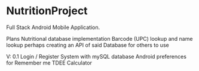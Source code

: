 # NutritionProject
Full Stack Android Mobile Application.

Plans
  Nutritional database implementation
  Barcode (UPC) lookup and name lookup
  perhaps creating an API of said Database for others to use

V: 0.1 
  Login / Register System with mySQL database
  Android preferences for Remember me
  TDEE Calculator
